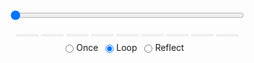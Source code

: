 <link rel="stylesheet"
href="https://maxcdn.bootstrapcdn.com/font-awesome/4.4.0/
css/font-awesome.min.css">
<script language="javascript">
  function isInternetExplorer() {
    ua = navigator.userAgent;
    /* MSIE used to detect old browsers and Trident used to newer ones*/
    return ua.indexOf("MSIE ") > -1 || ua.indexOf("Trident/") > -1;
  }

  /* Define the Animation class */
  function Animation(frames, img_id, slider_id, interval, loop_select_id){
    this.img_id = img_id;
    this.slider_id = slider_id;
    this.loop_select_id = loop_select_id;
    this.interval = interval;
    this.current_frame = 0;
    this.direction = 0;
    this.timer = null;
    this.frames = new Array(frames.length);

    for (var i=0; i<frames.length; i++)
    {
     this.frames[i] = new Image();
     this.frames[i].src = frames[i];
    }
    var slider = document.getElementById(this.slider_id);
    slider.max = this.frames.length - 1;
    if (isInternetExplorer()) {
        // switch from oninput to onchange because IE <= 11 does not conform
        // with W3C specification. It ignores oninput and onchange behaves
        // like oninput. In contrast, Mircosoft Edge behaves correctly.
        slider.setAttribute('onchange', slider.getAttribute('oninput'));
        slider.setAttribute('oninput', null);
    }
    this.set_frame(this.current_frame);
  }

  Animation.prototype.get_loop_state = function(){
    var button_group = document[this.loop_select_id].state;
    for (var i = 0; i < button_group.length; i++) {
        var button = button_group[i];
        if (button.checked) {
            return button.value;
        }
    }
    return undefined;
  }

  Animation.prototype.set_frame = function(frame){
    this.current_frame = frame;
    document.getElementById(this.img_id).src =
            this.frames[this.current_frame].src;
    document.getElementById(this.slider_id).value = this.current_frame;
  }

  Animation.prototype.next_frame = function()
  {
    this.set_frame(Math.min(this.frames.length - 1, this.current_frame + 1));
  }

  Animation.prototype.previous_frame = function()
  {
    this.set_frame(Math.max(0, this.current_frame - 1));
  }

  Animation.prototype.first_frame = function()
  {
    this.set_frame(0);
  }

  Animation.prototype.last_frame = function()
  {
    this.set_frame(this.frames.length - 1);
  }

  Animation.prototype.slower = function()
  {
    this.interval /= 0.7;
    if(this.direction > 0){this.play_animation();}
    else if(this.direction < 0){this.reverse_animation();}
  }

  Animation.prototype.faster = function()
  {
    this.interval *= 0.7;
    if(this.direction > 0){this.play_animation();}
    else if(this.direction < 0){this.reverse_animation();}
  }

  Animation.prototype.anim_step_forward = function()
  {
    this.current_frame += 1;
    if(this.current_frame < this.frames.length){
      this.set_frame(this.current_frame);
    }else{
      var loop_state = this.get_loop_state();
      if(loop_state == "loop"){
        this.first_frame();
      }else if(loop_state == "reflect"){
        this.last_frame();
        this.reverse_animation();
      }else{
        this.pause_animation();
        this.last_frame();
      }
    }
  }

  Animation.prototype.anim_step_reverse = function()
  {
    this.current_frame -= 1;
    if(this.current_frame >= 0){
      this.set_frame(this.current_frame);
    }else{
      var loop_state = this.get_loop_state();
      if(loop_state == "loop"){
        this.last_frame();
      }else if(loop_state == "reflect"){
        this.first_frame();
        this.play_animation();
      }else{
        this.pause_animation();
        this.first_frame();
      }
    }
  }

  Animation.prototype.pause_animation = function()
  {
    this.direction = 0;
    if (this.timer){
      clearInterval(this.timer);
      this.timer = null;
    }
  }

  Animation.prototype.play_animation = function()
  {
    this.pause_animation();
    this.direction = 1;
    var t = this;
    if (!this.timer) this.timer = setInterval(function() {
        t.anim_step_forward();
    }, this.interval);
  }

  Animation.prototype.reverse_animation = function()
  {
    this.pause_animation();
    this.direction = -1;
    var t = this;
    if (!this.timer) this.timer = setInterval(function() {
        t.anim_step_reverse();
    }, this.interval);
  }
</script>

<style>
.animation {
    display: inline-block;
    text-align: center;
}
input[type=range].anim-slider {
    width: 374px;
    margin-left: auto;
    margin-right: auto;
}
.anim-buttons {
    margin: 8px 0px;
}
.anim-buttons button {
    padding: 0;
    width: 36px;
}
.anim-state label {
    margin-right: 8px;
}
.anim-state input {
    margin: 0;
    vertical-align: middle;
}
</style>

<div class="animation">
  <img id="_anim_imge725e1966a55424b8acc07c8fdf55786">
  <div class="anim-controls">
    <input id="_anim_slidere725e1966a55424b8acc07c8fdf55786" type="range" class="anim-slider"
           name="points" min="0" max="1" step="1" value="0"
           oninput="anime725e1966a55424b8acc07c8fdf55786.set_frame(parseInt(this.value));">
    <div class="anim-buttons">
      <button onclick="anime725e1966a55424b8acc07c8fdf55786.slower()"><i class="fa fa-minus"></i></button>
      <button onclick="anime725e1966a55424b8acc07c8fdf55786.first_frame()"><i class="fa fa-fast-backward">
          </i></button>
      <button onclick="anime725e1966a55424b8acc07c8fdf55786.previous_frame()">
          <i class="fa fa-step-backward"></i></button>
      <button onclick="anime725e1966a55424b8acc07c8fdf55786.reverse_animation()">
          <i class="fa fa-play fa-flip-horizontal"></i></button>
      <button onclick="anime725e1966a55424b8acc07c8fdf55786.pause_animation()"><i class="fa fa-pause">
          </i></button>
      <button onclick="anime725e1966a55424b8acc07c8fdf55786.play_animation()"><i class="fa fa-play"></i>
          </button>
      <button onclick="anime725e1966a55424b8acc07c8fdf55786.next_frame()"><i class="fa fa-step-forward">
          </i></button>
      <button onclick="anime725e1966a55424b8acc07c8fdf55786.last_frame()"><i class="fa fa-fast-forward">
          </i></button>
      <button onclick="anime725e1966a55424b8acc07c8fdf55786.faster()"><i class="fa fa-plus"></i></button>
    </div>
    <form action="#n" name="_anim_loop_selecte725e1966a55424b8acc07c8fdf55786" class="anim-state">
      <input type="radio" name="state" value="once" id="_anim_radio1_e725e1966a55424b8acc07c8fdf55786"
             >
      <label for="_anim_radio1_e725e1966a55424b8acc07c8fdf55786">Once</label>
      <input type="radio" name="state" value="loop" id="_anim_radio2_e725e1966a55424b8acc07c8fdf55786"
             checked>
      <label for="_anim_radio2_e725e1966a55424b8acc07c8fdf55786">Loop</label>
      <input type="radio" name="state" value="reflect" id="_anim_radio3_e725e1966a55424b8acc07c8fdf55786"
             >
      <label for="_anim_radio3_e725e1966a55424b8acc07c8fdf55786">Reflect</label>
    </form>
  </div>
</div>